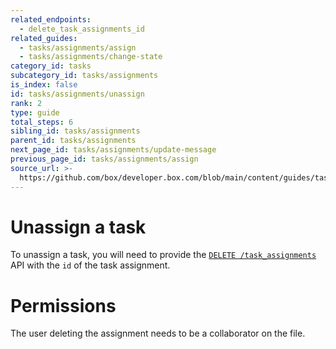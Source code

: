 ```yaml
---
related_endpoints:
  - delete_task_assignments_id
related_guides:
  - tasks/assignments/assign
  - tasks/assignments/change-state
category_id: tasks
subcategory_id: tasks/assignments
is_index: false
id: tasks/assignments/unassign
rank: 2
type: guide
total_steps: 6
sibling_id: tasks/assignments
parent_id: tasks/assignments
next_page_id: tasks/assignments/update-message
previous_page_id: tasks/assignments/assign
source_url: >-
  https://github.com/box/developer.box.com/blob/main/content/guides/tasks/assignments/2-unassign.md
---
```

# Unassign a task

To unassign a task, you will need to provide the
[`DELETE /task_assignments`](e://delete_task_assignments_id) API with the `id`
of the task assignment.

<Samples id='delete_task_assignments_id' >

</Samples>

<Message warning>

# Permissions

The user deleting the assignment needs to be a collaborator on the file.

</Message>
